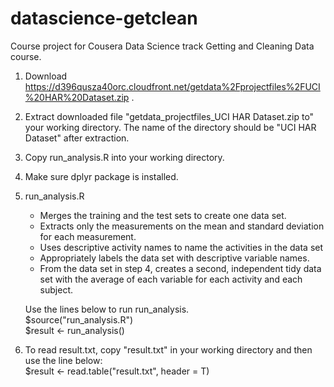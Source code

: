 # datascience-getclean
Course project for Cousera Data Science track Getting and Cleaning Data course.

1. Download https://d396qusza40orc.cloudfront.net/getdata%2Fprojectfiles%2FUCI%20HAR%20Dataset.zip .
2. Extract downloaded file "getdata_projectfiles_UCI HAR Dataset.zip to" your working directory. The name of the directory should be "UCI HAR Dataset" after extraction. 
3. Copy run_analysis.R into your working directory.
4. Make sure dplyr package is installed.
5.  run_analysis.R
    - Merges the training and the test sets to create one data set.
    - Extracts only the measurements on the mean and standard deviation for each measurement. 
    - Uses descriptive activity names to name the activities in the data set
    - Appropriately labels the data set with descriptive variable names. 
    - From the data set in step 4, creates a second, independent tidy data set with the average of each variable for each activity and each subject.

	Use the lines below to run run_analysis. <br/>
	$source("run_analysis.R")<br/>
	$result <- run_analysis()
6. To read result.txt, copy "result.txt" in your working directory and then use the line below:<br/>
	$result <- read.table("result.txt", header = T)
